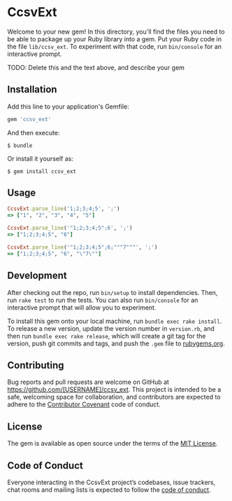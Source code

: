 # CcsvExt

Welcome to your new gem! In this directory, you'll find the files you need to be able to package up your Ruby library into a gem. Put your Ruby code in the file `lib/ccsv_ext`. To experiment with that code, run `bin/console` for an interactive prompt.

TODO: Delete this and the text above, and describe your gem

## Installation

Add this line to your application's Gemfile:

```ruby
gem 'ccsv_ext'
```

And then execute:

    $ bundle

Or install it yourself as:

    $ gem install ccsv_ext

## Usage

```ruby
CcsvExt.parse_line('1;2;3;4;5', ';')
=> ["1", "2", "3", "4", "5"]

CcsvExt.parse_line('"1;2;3;4;5";6', ';')
=> ["1;2;3;4;5", "6"]

CcsvExt.parse_line('"1;2;3;4;5";6;"""7"""', ';')
=> ["1;2;3;4;5", "6", "\"7\""]
```

## Development

After checking out the repo, run `bin/setup` to install dependencies. Then, run `rake test` to run the tests. You can also run `bin/console` for an interactive prompt that will allow you to experiment.

To install this gem onto your local machine, run `bundle exec rake install`. To release a new version, update the version number in `version.rb`, and then run `bundle exec rake release`, which will create a git tag for the version, push git commits and tags, and push the `.gem` file to [rubygems.org](https://rubygems.org).

## Contributing

Bug reports and pull requests are welcome on GitHub at https://github.com/[USERNAME]/ccsv_ext. This project is intended to be a safe, welcoming space for collaboration, and contributors are expected to adhere to the [Contributor Covenant](http://contributor-covenant.org) code of conduct.

## License

The gem is available as open source under the terms of the [MIT License](https://opensource.org/licenses/MIT).

## Code of Conduct

Everyone interacting in the CcsvExt project’s codebases, issue trackers, chat rooms and mailing lists is expected to follow the [code of conduct](https://github.com/[USERNAME]/ccsv_ext/blob/master/CODE_OF_CONDUCT.md).

